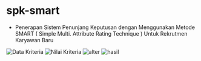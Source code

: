 # spk-smart
- Penerapan Sistem Penunjang Keputusan dengan Menggunakan Metode SMART ( Simple Multi. Attribute Rating Technique ) Untuk Rekrutmen Karyawan Baru


![Data Kriteria](https://github.com/Aliffaridrhmn25/SPK-Smart/assets/135413797/329b9a2f-3eb9-4684-ab48-57a92e71e744)
![Nilai Kriteria](https://github.com/Aliffaridrhmn25/SPK-Smart/assets/135413797/0692bc3b-683b-42eb-b13e-e94377472d65)
![alter](https://github.com/Aliffaridrhmn25/spk-smart/assets/135413797/fd937ab1-e85a-4a25-a4a6-9b903030a96c)
![hasil](https://github.com/Aliffaridrhmn25/spk-smart/assets/135413797/06852200-003d-46b7-b486-ab60181662ce)
